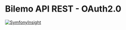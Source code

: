 # Bilemo API REST - OAuth2.0

[![SymfonyInsight](https://insight.symfony.com/projects/eaee9d84-8d95-4e95-b20c-576fa694d143/big.svg)](https://insight.symfony.com/projects/eaee9d84-8d95-4e95-b20c-576fa694d143)